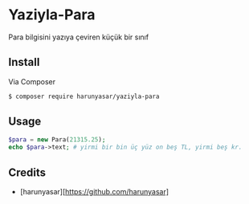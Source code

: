 # Yaziyla-Para

Para bilgisini yazıya çeviren küçük bir sınıf

## Install

Via Composer

``` bash
$ composer require harunyasar/yaziyla-para
```

## Usage

``` php
$para = new Para(21315.25);
echo $para->text; # yirmi bir bin üç yüz on beş TL, yirmi beş kr.
```

## Credits

- [harunyasar][https://github.com/harunyasar]